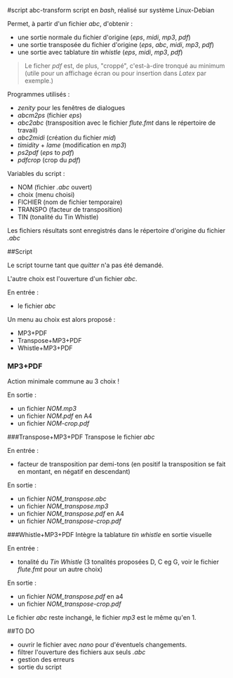 #script abc-transform
script en _bash_, réalisé sur système Linux-Debian

Permet, à partir d'un fichier _abc_, d'obtenir :

* une sortie normale du fichier d'origine (_eps_, _midi_, _mp3_, _pdf_) 
* une sortie transposée du fichier d'origine (_eps_, _abc_, _midi_, _mp3_, _pdf_)
* une sortie avec tablature _tin whistle_ (_eps_, _midi_, _mp3_, _pdf_)

> Le ficher _pdf_ est, de plus, "croppé", c'est-à-dire tronqué au minimum (utile pour un affichage écran ou pour insertion dans _Latex_ par exemple.)

Programmes utilisés :

*  _zenity_ pour les fenêtres de dialogues
*  _abcm2ps_ (fichier _eps_)
*  _abc2abc_ (transposition avec le fichier _flute.fmt_ dans le répertoire de travail)
*  _abc2midi_ (création du fichier _mid_)
*  _timidity_ + _lame_ (modification en _mp3_)
*  _ps2pdf_ (_eps_ to _pdf_)
*  _pdfcrop_ (crop du _pdf_)

 Variables du script :

* NOM (fichier _.abc_ ouvert)
* choix (menu choisi)
* FICHIER (nom de fichier temporaire)
* TRANSPO (facteur de transposition)
* TIN (tonalité du Tin Whistle)

Les fichiers résultats sont enregistrés dans le répertoire d'origine du fichier _.abc_

##Script

Le script tourne tant que _quitter_ n'a pas été demandé.

L'autre choix est l'ouverture d'un fichier _abc_.

En entrée :

* le fichier _abc_ 

Un menu au choix est alors proposé :

* MP3+PDF
* Transpose+MP3+PDF
* Whistle+MP3+PDF

### MP3+PDF
Action minimale commune au 3 choix !

En sortie : 

* un fichier _NOM.mp3_
*  un fichier _NOM.pdf_ en A4
* un fichier _NOM-crop.pdf_

###Transpose+MP3+PDF
Transpose le fichier _abc_ 

En entrée :

* facteur de transposition par demi-tons (en positif la transposition se fait en montant, en négatif en descendant)

En sortie :

* un fichier _NOM\_transpose.abc_
* un fichier _NOM\_transpose.mp3_
*  un fichier _NOM\_transpose.pdf_ en A4
*  un fichier _NOM\_transpose-crop.pdf_

###Whistle+MP3+PDF
Intègre la tablature _tin whistle_ en sortie visuelle

En entrée :

* tonalité du _Tin Whistle_ (3 tonalités proposées D, C eg G, voir le fichier _flute.fmt_ pour un autre choix)

En sortie :

*  un fichier _NOM\_transpose.pdf_ en a4 
*  un fichier _NOM\_transpose-crop.pdf_

Le fichier _abc_ reste inchangé, le fichier _mp3_ est le même qu'en 1.

##TO DO
* ouvrir le fichier avec _nano_ pour d'éventuels changements.
* filtrer l'ouverture des fichiers aux seuls _.abc_
* gestion des erreurs
* sortie du script

